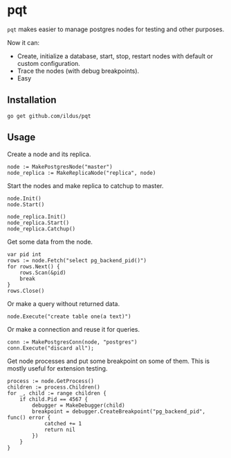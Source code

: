 pqt
=========================

`pqt` makes easier to manage postgres nodes for testing and other purposes.

Now it can:

* Create, initialize a database, start, stop, restart nodes with
default or custom configuration.
* Trace the nodes (with debug breakpoints).
* Easy 

Installation
-------------

```
go get github.com/ildus/pqt
```

Usage
------

Create a node and its replica.

```
node := MakePostgresNode("master")
node_replica := MakeReplicaNode("replica", node)
```

Start the nodes and make replica to catchup to master.

```
node.Init()
node.Start()

node_replica.Init()
node_replica.Start()
node_replica.Catchup()
```

Get some data from the node.

```
var pid int
rows := node.Fetch("select pg_backend_pid()")
for rows.Next() {
	rows.Scan(&pid)
	break
}
rows.Close()
```

Or make a query without returned data.

```
node.Execute("create table one(a text)")
```

Or make a connection and reuse it for queries.

```
conn := MakePostgresConn(node, "postgres")
conn.Execute("discard all");
```

Get node processes and put some breakpoint on some of them.
This is mostly useful for extension testing.

```
process := node.GetProcess()
children := process.Children()
for _, child := range children {
	if child.Pid == 4567 {
		debugger = MakeDebugger(child)
		breakpoint = debugger.CreateBreakpoint("pg_backend_pid", func() error {
			catched += 1
			return nil
		})
	}
}
```

